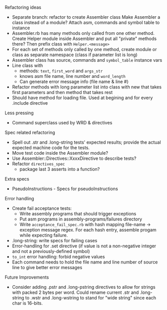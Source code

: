 Refactoring ideas

- Separate branch: refactor to create Assembler class
  Make Assembler a class instead of a module?
  Attach asm, commands and symbol table to instance
- Assembler.rb has many methods only called from one other method.
  Create Helper module inside Assembler and put all "private" methods
  there?  Then prefix class with `Helper.<message>`
- For each set of methods only called by one method, create module
  or class as separate namespace (class if parameter list is long)
- Assembler class has source, commands and `symbol_table` instance vars
- Line class with
    - methods:  `text`, `first_word` and `args_str`
    - knows asm file name, line number and `word_length`
    - Can generate error message info (file name & line #)
- Refactor methods with long parameter list into class with
  new that takes first parameters and then method that takes rest
- Should have method for loading file.  Used at begining and for every
  .include directive

Less pressing

- Command superclass used by WRD & directives

Spec related refactoring

- Spell out .str and .long-string tests' expected results; provide
  the actual expected machine code for the tests.
- Move test code inside the Assembler module?
- Use Assembler::Directives::XxxxDirective to describe tests?
- Refactor `directives_spec`
    - package last 3 asserts into a function?

Extra specs

- PseudoInstructions - Specs for pseudoInstructions


Error handling

- Create fail acceptance tests:
    - Write assembly programs that should trigger exceptions
    - Put asm programs in assembly-programs/failures directory
    - Write `acceptance_fail_spec.rb` with hash mapping
      file-name -> exception message regex.
      For each hash entry, assemble progam while expecting failure.
- .long-string:  write specs for failing cases
- Error-handling for .set directive (if value is not a non-negative
  integer and not a previously-defined symbol)
- `to_int` error handling:  forbid negative values
- Each command needs to hold the file name and line number of source
  line to give better error messages


Future Improvements

- Consider adding .pstr and .long-pstring directives to allow for
  strings with packed 2 bytes per word.
  Could rename current .str and .long-string to .wstr and .long-wstring
  to stand for "wide string" since each char is 16-bits.
